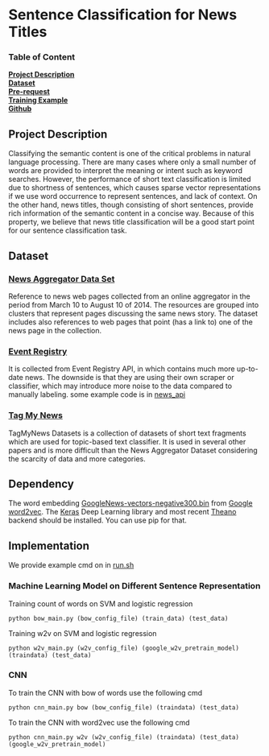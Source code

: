 # Sentence Classification for News Titles

### Table of Content
**[Project Description](#project-description)**<br>
**[Dataset](#dataset)**<br>
**[Pre-request](#dependency)**<br>
**[Training Example](#implementation)**<br>
**[Github](https://github.com/wayne1199111810/sentence_classification_for_news_titles)**<br>

## Project Description
Classifying the semantic content is one of the critical problems in natural language processing. There are many cases where only a small number of words are provided to interpret the meaning or intent such as keyword searches. However, the performance of short text classification is limited due to shortness of sentences, which causes sparse vector representations if we use word occurrence to represent sentences, and lack of context. On the other hand, news titles, though consisting of short sentences, provide rich information of the semantic content in a concise way. Because of this property, we believe that news title classification will be a good start point for our sentence classification task.

## Dataset
### [News Aggregator Data Set](https://archive.ics.uci.edu/ml/datasets/News+Aggregator)
Reference to news web pages collected from an online aggregator in the period from March 10 to August 10 of 2014. The resources are grouped into clusters that represent pages discussing the same news story. The dataset includes also references to web pages that point (has a link to) one of the news page in the collection.

### [Event Registry](http://eventregistry.org/documentation?tab=searchArticles)
It is collected from Event Registry API, in which contains much more up-to-date news. The downside is that they are using their own scraper or classifier, which may introduce more noise to the data compared to manually labeling. some example code is in [news_api](https://github.com/wayne1199111810/sentence_classification_for_news_titles/tree/master/include/news_api)

### [Tag My News](http://acube.di.unipi.it/tmn-dataset/)
TagMyNews Datasets is a collection of datasets of short text fragments which are used for topic-based text classifier. It is used in several other papers and is more difficult than the News Aggregator Dataset considering the scarcity of data and more categories.

## Dependency
The word embedding [GoogleNews-vectors-negative300.bin](https://drive.google.com/file/d/0B7XkCwpI5KDYNlNUTTlSS21pQmM/edit) from [Google word2vec](https://code.google.com/archive/p/word2vec/). The [Keras](https://keras.io/) Deep Learning library and most recent [Theano](http://deeplearning.net/software/theano/install.html#install) backend should be installed. You can use pip for that.

## Implementation
We provide example cmd on in [run.sh](https://github.com/wayne1199111810/sentence_classification_for_news_titles/blob/master/run.sh)
### Machine Learning Model on Different Sentence Representation
Training count of words on SVM and logistic regression
```
python bow_main.py (bow_config_file) (train_data) (test_data)
```
Training w2v on SVM and logistic regression
```
python w2v_main.py (w2v_config_file) (google_w2v_pretrain_model) (traindata) (test_data)
```

### CNN
To train the CNN with bow of words use the following cmd
```
python cnn_main.py bow (bow_config_file) (traindata) (test_data)
```
To train the CNN with word2vec use the following cmd
```
python cnn_main.py w2v (w2v_config_file) (traindata) (test_data) (google_w2v_pretrain_model)
```
